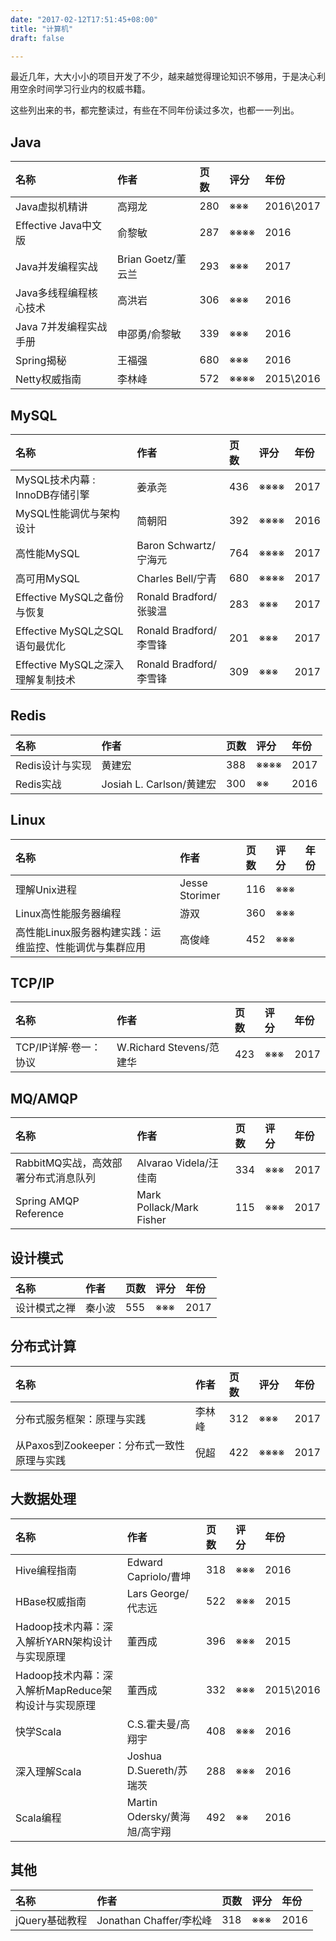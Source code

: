 ```yaml
---
date: "2017-02-12T17:51:45+08:00"
title: "计算机"
draft: false

---
```


最近几年，大大小小的项目开发了不少，越来越觉得理论知识不够用，于是决心利用空余时间学习行业内的权威书籍。

这些列出来的书，都完整读过，有些在不同年份读过多次，也都一一列出。

## Java
| 名称                     | 作者               |    页数 | 评分     |     年份 |
| :----------------------- | :----------------- | :------ | :-----   | :------- |
| Java虚拟机精讲           | 高翔龙             |     280 | ※※※   |     2016\2017 |
| Effective Java中文版     | 俞黎敏             |     287 | ※※※※ |     2016 |
| Java并发编程实战         | Brian Goetz/董云兰 |     293 | ※※※   |     2017 |
| Java多线程编程核心技术   | 高洪岩             |     306 | ※※※   |     2016 |
| Java 7并发编程实战手册   | 申邵勇/俞黎敏      |     339 | ※※※   |     2016 |
| Spring揭秘               | 王福强             |     680 | ※※※   |     2016 |
| Netty权威指南            | 李林峰             |     572 | ※※※※ |     2015\2016 |

## MySQL
| 名称                              | 作者                   |    页数 | 评分     |     年份 |
| :-------------------------        | :------                | :------ | :-----   | :------- |
| MySQL技术内幕 : InnoDB存储引擎    | 姜承尧                 |     436 | ※※※※ |     2017 |
| MySQL性能调优与架构设计           | 简朝阳                 |     392 | ※※※※ |     2016 |
| 高性能MySQL                       | Baron Schwartz/宁海元  |     764 | ※※※※ |     2017 |
| 高可用MySQL                       | Charles Bell/宁青      |     680 | ※※※※ |     2017 |
| Effective MySQL之备份与恢复       | Ronald Bradford/张骏温 |     283 | ※※※   |     2017 |
| Effective MySQL之SQL语句最优化    | Ronald Bradford/李雪锋 |     201 | ※※※   |     2017 |
| Effective MySQL之深入理解复制技术 | Ronald Bradford/李雪锋 |     309 | ※※※   | 2017     |

## Redis
| 名称                                      | 作者                         |    页数 | 评分     |    年份 |
| :---------------------------------------- | :--------------------------- | :------ | :-----   | :------ |
| Redis设计与实现                           | 黄建宏                       |     388 | ※※※※ |    2017 |
| Redis实战                                 | Josiah L. Carlson/黄建宏     |     300 | ※※     |    2016 |

## Linux
| 名称                                                    | 作者                         |    页数 | 评分   | 年份    |
| :----------------------------------------               | :--------------------------- | :------ | :----- | :------ |
| 理解Unix进程                                            | Jesse Storimer               |     116 | ※※※ |         |
| Linux高性能服务器编程                                   | 游双                         |     360 | ※※※ |         |
| 高性能Linux服务器构建实践：运维监控、性能调优与集群应用 | 高俊峰                       |     452 | ※※※ |         | 

## TCP/IP
| 名称                       | 作者                     |    页数 | 评分   |     年份 |
| :------------------------- | :------                  | :------ | :----- | :------- |
| TCP/IP详解·卷一：协议      | W.Richard Stevens/范建华 |     423 | ※※※ |     2017 |


## MQ/AMQP
| 名称                                 | 作者                     |    页数 | 评分   | 年份     |
| :-------------------------           | :------                  | :------ | :----- | :------- |
| RabbitMQ实战，高效部署分布式消息队列 | Alvarao Videla/汪佳南    |     334 | ※※※ | 2017     |
| Spring AMQP Reference                | Mark Pollack/Mark Fisher |     115 | ※※※ | 2017     |

## 设计模式
| 名称                       | 作者    | 页数    | 评分   | 年份     |
| :------------------------- | :------ | :------ | :----- | :------- |
| 设计模式之禅               | 秦小波  | 555     | ※※※ | 2017     |

## 分布式计算
| 名称                                       | 作者    |    页数 | 评分     | 年份           |
| :----------------------------------------  | :------ | :------ | :-----   | :------        |
| 分布式服务框架：原理与实践                 | 李林峰  |     312 | ※※※   | 2017           |
| 从Paxos到Zookeeper：分布式一致性原理与实践 | 倪超    |     422 | ※※※※ | 2017           |

## 大数据处理
| 名称                                                | 作者                         |    页数 | 评分   |      年份 |
| :----------------------------------------           | :------                      | :------ | :----- |   :------ |
| Hive编程指南                                        | Edward Capriolo/曹坤         |     318 | ※※※ |      2016 |
| HBase权威指南                                       | Lars George/代志远           |     522 | ※※※ |      2015 |
| Hadoop技术内幕：深入解析YARN架构设计与实现原理      | 董西成                       |     396 | ※※※ |      2015 |
| Hadoop技术内幕：深入解析MapReduce架构设计与实现原理 | 董西成                       |     332 | ※※※ | 2015\2016 |
| 快学Scala                                           | C.S.霍夫曼/高翔宇            |     408 | ※※※ |      2016 |
| 深入理解Scala                                       | Joshua D.Suereth/苏瑞茨      |     288 | ※※※ |      2016 |
| Scala编程                                           | Martin Odersky/黄海旭/高宇翔 |     492 | ※※   |      2016 |

## 其他
| 名称                                                | 作者                         |    页数 | 评分     |      年份 |
| :-------------------------                          | :------                      | :------ | :-----   |  :------- |
| jQuery基础教程                                      | Jonathan Chaffer/李松峰      |     318 | ※※※   |      2016 |
